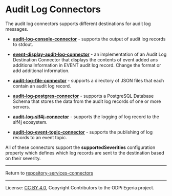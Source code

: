 <!-- SPDX-License-Identifier: CC-BY-4.0 -->
<!-- Copyright Contributors to the ODPi Egeria project. -->

# Audit Log Connectors

The audit log connectors supports different destinations for audit log messages.

* **[audit-log-console-connector](audit-log-console-connector)** - supports the output of audit log records to stdout.

* **[event-display-audit-log-connector](audit-log-console-event-display-connector)** - an implementation of an Audit
Log Destination Connector that displays the contents of event added ans additionalInformation in EVENT audit log record.
Change the format or add additional information.

* **[audit-log-file-connector](audit-log-file-connector)** - supports a directory of JSON files that each contain an audit log record.

* **[audit-log-postgres-connector](audit-log-postgres-connector)** - supports a PostgreSQL Database Schema that stores the data from the audit log records of one or more servers.

* **[audit-log-slf4j-connector](audit-log-slf4j-connector)** - supports the logging of log record to the slf4j ecosystem.

* **[audit-log-event-topic-connector](audit-log-event-topic-connector)** - supports the publishing of log records to an event topic.

All of these connectors support the **supportedSeverities** configuration property which defines which log records are
sent to the destination based on their severity.


----
Return to [repository-services-connectors](..)

----
License: [CC BY 4.0](https://creativecommons.org/licenses/by/4.0/),
Copyright Contributors to the ODPi Egeria project.
